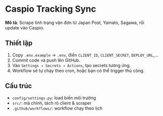 # Caspio Tracking Sync

**Mô tả**: Scrape tình trạng vận đơn từ Japan Post, Yamato, Sagawa, rồi update vào Caspio.

## Thiết lập

1. Copy `.env.example` → `.env`, điền `CLIENT_ID`, `CLIENT_SECRET`, `DEPLOY_URL`,…
2. Commit code và push lên GitHub.
3. Vào `Settings → Secrets → Actions`, tạo secrets tương ứng.
4. Workflow sẽ tự chạy theo cron, hoặc bạn có thể trigger thủ công.

## Cấu trúc

- `config/settings.py`: load biến môi trường  
- `src/`: mã chính, tách rõ client & scraper  
- `.github/workflows/`: workflow chạy theo lịch  
